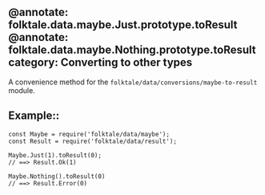 @annotate: folktale.data.maybe.Just.prototype.toResult
@annotate: folktale.data.maybe.Nothing.prototype.toResult
category: Converting to other types
---

A convenience method for the `folktale/data/conversions/maybe-to-result` module.

## Example::

    const Maybe = require('folktale/data/maybe');
    const Result = require('folktale/data/result');

    Maybe.Just(1).toResult(0);
    // ==> Result.Ok(1)

    Maybe.Nothing().toResult(0)
    // ==> Result.Error(0)

